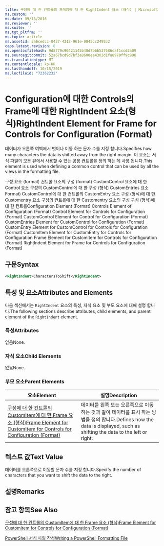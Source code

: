 ```yaml
---
title: 구성에 대 한 컨트롤의 프레임에 대 한 RightIndent 요소 (형식) | Microsoft Docs
ms.custom: ''
ms.date: 09/13/2016
ms.reviewer: ''
ms.suite: ''
ms.tgt_pltfrm: ''
ms.topic: article
ms.assetid: 3a6cedcc-0437-4312-961e-0845cc249532
caps.latest.revision: 8
ms.openlocfilehash: 9d8779c90421145b40d7b6b537686caf1ccd2a09
ms.sourcegitcommit: 52a67bcd9d7bf3e8600ea4302d1fa8970ff9c998
ms.translationtype: MT
ms.contentlocale: ko-KR
ms.lasthandoff: 10/15/2019
ms.locfileid: "72362232"
---
```

# <a name="rightindent-element-for-frame-for-controls-for-configuration-format"></a><span data-ttu-id="4ef88-102">Configuration에 대한 Controls의 Frame에 대한 RightIndent 요소(형식)</span><span class="sxs-lookup"><span data-stu-id="4ef88-102">RightIndent Element for Frame for Controls for Configuration (Format)</span></span>

<span data-ttu-id="4ef88-103">데이터가 오른쪽 여백에서 벗어나 이동 하는 문자 수를 지정 합니다.</span><span class="sxs-lookup"><span data-stu-id="4ef88-103">Specifies how many characters the data is shifted away from the right margin.</span></span> <span data-ttu-id="4ef88-104">이 요소는 서식 파일의 모든 뷰에서 사용할 수 있는 공용 컨트롤을 정의 하는 데 사용 됩니다.</span><span class="sxs-lookup"><span data-stu-id="4ef88-104">This element is used when defining a common control that can be used by all the views in the formatting file.</span></span>

<span data-ttu-id="4ef88-105">구성 요소 (format) 컨트롤 요소의 구성 (format) CustomControl 요소에 대 한 Control 요소 구성의 CustomControl에 대 한 구성 (형식) CustomEntries 요소 Format) CustomControl에 대 한 컨트롤의 CustomEntry 요소 구성 (형식)에 대 한 Customentry 요소 구성의 컨트롤에 대 한 Customentry 요소의 구성 구성 (형식)에 대 한 컨트롤</span><span class="sxs-lookup"><span data-stu-id="4ef88-105">Configuration Element (Format) Controls Element of Configuration (Format) Control Element for Controls for Configuration (Format) CustomControl Element for Control for Configuration (Format) CustomEntries Element for CustomControl for Configuration (Format) CustomEntry Element for CustomControl for Controls for Configuration (Format) CustomItem Element for CustomEntry for Controls for Configuration Frame Element for CustomItem for Controls for Configuration (Format) RightIndent Element for Frame for Controls for Configuration (Format)</span></span>

## <a name="syntax"></a><span data-ttu-id="4ef88-106">구문</span><span class="sxs-lookup"><span data-stu-id="4ef88-106">Syntax</span></span>

```xml
<RightIndent>CharactersToShift</RightIndent>
```

## <a name="attributes-and-elements"></a><span data-ttu-id="4ef88-107">특성 및 요소</span><span class="sxs-lookup"><span data-stu-id="4ef88-107">Attributes and Elements</span></span>

<span data-ttu-id="4ef88-108">다음 섹션에서는 `RightIndent` 요소의 특성, 자식 요소 및 부모 요소에 대해 설명 합니다.</span><span class="sxs-lookup"><span data-stu-id="4ef88-108">The following sections describe attributes, child elements, and parent element of the `RightIndent` element.</span></span>

### <a name="attributes"></a><span data-ttu-id="4ef88-109">특성</span><span class="sxs-lookup"><span data-stu-id="4ef88-109">Attributes</span></span>

<span data-ttu-id="4ef88-110">없음</span><span class="sxs-lookup"><span data-stu-id="4ef88-110">None.</span></span>

### <a name="child-elements"></a><span data-ttu-id="4ef88-111">자식 요소</span><span class="sxs-lookup"><span data-stu-id="4ef88-111">Child Elements</span></span>

<span data-ttu-id="4ef88-112">없음</span><span class="sxs-lookup"><span data-stu-id="4ef88-112">None.</span></span>

### <a name="parent-elements"></a><span data-ttu-id="4ef88-113">부모 요소</span><span class="sxs-lookup"><span data-stu-id="4ef88-113">Parent Elements</span></span>

|<span data-ttu-id="4ef88-114">요소</span><span class="sxs-lookup"><span data-stu-id="4ef88-114">Element</span></span>|<span data-ttu-id="4ef88-115">설명</span><span class="sxs-lookup"><span data-stu-id="4ef88-115">Description</span></span>|
|-------------|-----------------|
|[<span data-ttu-id="4ef88-116">구성에 대 한 컨트롤의 CustomItem에 대 한 Frame 요소 (형식)</span><span class="sxs-lookup"><span data-stu-id="4ef88-116">Frame Element for CustomItem for Controls for Configuration (Format)</span></span>](./frame-element-for-customitem-for-controls-for-configuration-format.md)|<span data-ttu-id="4ef88-117">데이터를 왼쪽 또는 오른쪽으로 이동 하는 것과 같이 데이터를 표시 하는 방법을 정의 합니다.</span><span class="sxs-lookup"><span data-stu-id="4ef88-117">Defines how the data is displayed, such as shifting the data to the left or right.</span></span>|

## <a name="text-value"></a><span data-ttu-id="4ef88-118">텍스트 값</span><span class="sxs-lookup"><span data-stu-id="4ef88-118">Text Value</span></span>

<span data-ttu-id="4ef88-119">데이터를 오른쪽으로 이동할 문자 수를 지정 합니다.</span><span class="sxs-lookup"><span data-stu-id="4ef88-119">Specify the number of characters that you want to shift the data to the right.</span></span>

## <a name="remarks"></a><span data-ttu-id="4ef88-120">설명</span><span class="sxs-lookup"><span data-stu-id="4ef88-120">Remarks</span></span>

## <a name="see-also"></a><span data-ttu-id="4ef88-121">참고 항목</span><span class="sxs-lookup"><span data-stu-id="4ef88-121">See Also</span></span>

[<span data-ttu-id="4ef88-122">구성에 대 한 컨트롤의 CustomItem에 대 한 Frame 요소 (형식)</span><span class="sxs-lookup"><span data-stu-id="4ef88-122">Frame Element for CustomItem for Controls for Configuration (Format)</span></span>](./frame-element-for-customitem-for-controls-for-configuration-format.md)

[<span data-ttu-id="4ef88-123">PowerShell 서식 파일 작성</span><span class="sxs-lookup"><span data-stu-id="4ef88-123">Writing a PowerShell Formatting File</span></span>](./writing-a-powershell-formatting-file.md)
